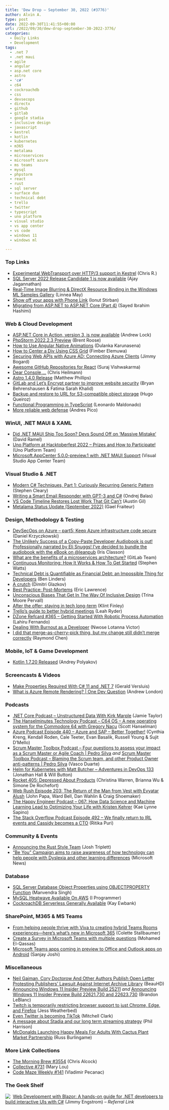 ```yaml
---
title: 'Dew Drop – September 30, 2022 (#3776)'
author: Alvin A.
type: post
date: 2022-09-30T11:41:55+00:00
url: /2022/09/30/dew-drop-september-30-2022-3776/
categories:
  - Daily Links
  - Development
tags:
  - .net 7
  - .net maui
  - agile
  - angular
  - asp.net core
  - astro
  - 'c#'
  - c64
  - cockroachdb
  - css
  - devsecops
  - directx
  - github
  - gitlab
  - google stadia
  - inclusive design
  - javascript
  - kestrel
  - kotlin
  - kubernetes
  - m365
  - metalama
  - microservices
  - microsoft azure
  - ms teams
  - mysql
  - phpstorm
  - react
  - rust
  - sql server
  - surface duo
  - technical debt
  - trello
  - twitter
  - typescript
  - uno platform
  - visual studio
  - vs app center
  - vs code
  - windows 11
  - windows ml

---
```

### <a name="top"></a>Top Links

  * <a href="https://devblogs.microsoft.com/dotnet/experimental-webtransport-over-http-3-support-in-kestrel/" target="_blank" rel="noopener">Experimental WebTransport over HTTP/3 support in Kestrel</a> (Chris R.)
  * <a href="https://techcommunity.microsoft.com/t5/sql-server-blog/sql-server-2022-release-candidate-1-is-now-available/ba-p/3641091" target="_blank" rel="noopener">SQL Server 2022 Release Candidate 1 is now available</a> (Ajay Jagannathan)
  * <a href="https://devblogs.microsoft.com/windowsai/real-time-image-blurring-directx-resource-binding-in-the-windows-ml-samples-gallery/" target="_blank" rel="noopener">Real-Time Image Blurring & DirectX Resource Binding in the Windows ML Samples Gallery</a> (Linnea May)
  * <a href="https://devblogs.microsoft.com/surface-duo/android-phone-link-windows/" target="_blank" rel="noopener">Show off your apps with Phone Link</a> (Ionut Stirban)
  * <a href="https://devblogs.microsoft.com/dotnet/migrating-from-asp-net-to-asp-net-core-part-4/" target="_blank" rel="noopener">Migrating from ASP.NET to ASP.NET Core (Part 4)</a> (Sayed Ibrahim Hashimi)

### <a name="web"></a>Web & Cloud Development

  * <a href="https://andrewlock.net/asp-dotnet-core-in-action-version-3-is-now-available/" target="_blank" rel="noopener">ASP.NET Core in Action, version 3, is now available</a> (Andrew Lock)
  * <a href="https://blog.jetbrains.com/phpstorm/2022/09/phpstorm-2022-2-3-preview/" target="_blank" rel="noopener">PhpStorm 2022.2.3 Preview</a> (Brent Roose)
  * <a href="https://www.syncfusion.com/blogs/post/how-to-use-angular-native-animations.aspx?utm_source=alvinashcraft&utm_medium=email&utm_campaign=alvinashcraft_blog_edmsep22" target="_blank" rel="noopener">How to Use Angular Native Animations</a> (Dulanka Karunasena)
  * <a href="https://www.sitepoint.com/css-grid-center-element/?utm_source=rss" target="_blank" rel="noopener">How to Center a Div Using CSS Grid</a> (Fimber Elemuwa)
  * <a href="https://jimmybogard.com/securing-web-apis-with-azure-ad-connecting-azure-clients-2/" target="_blank" rel="noopener">Securing Web APIs with Azure AD: Connecting Azure Clients</a> (Jimmy Bogard)
  * <a href="https://dev.to/surajondev/awesome-github-repositories-for-react-4cnn" target="_blank" rel="noopener">Awesome GitHub Repositories for React</a> (Suraj Vishwakarma)
  * <a href="https://christianheilmann.com/2022/09/29/dear-console/" target="_blank" rel="noopener">Dear Console,…</a> (Chris Heilmann)
  * <a href="https://astro.build/blog/astro-140/" target="_blank" rel="noopener">Astro 1.4.0 Release</a> (Matthew Phillips)
  * <a href="https://about.gitlab.com/blog/2022/09/29/using-gitlab-pages-lets-encrypt/" target="_blank" rel="noopener">GitLab and Let&#8217;s Encrypt partner to improve website security</a> (Bryan Behrenshausen & Fatima Sarah Khalid)
  * <a href="https://cloudblogs.microsoft.com/sqlserver/2022/09/29/backup-and-restore-to-url-for-s3-compatible-object-storage/" target="_blank" rel="noopener">Backup and restore to URL for S3-compatible object storage</a> (Hugo Queiroz)
  * <a href="https://www.telerik.com/blogs/functional-programming-typescript" target="_blank" rel="noopener">Functional Programming in TypeScript</a> (Leonardo Maldonado)
  * <a href="https://blogs.windows.com/msedgedev/2022/09/29/more-reliable-web-defense/" target="_blank" rel="noopener">More reliable web defense</a> (Andres Pico)

### <a name="silverlight"></a>WinUI, .NET MAUI & XAML

  * <a href="https://visualstudiomagazine.com/articles/2022/09/29/net-maui-complaints.aspx" target="_blank" rel="noopener">Did .NET MAUI Ship Too Soon? Devs Sound Off on &#8216;Massive Mistake&#8217;</a> (David Ramel)
  * <a href="https://platform.uno/blog/uno-platform-at-hacktoberfest-2022-prizes-and-how-to-participate/" target="_blank" rel="noopener">Uno Platform at Hacktoberfest 2022 – Prizes and How to Participate!</a> (Uno Platform Team)
  * <a href="https://www.nuget.org/packages/Microsoft.AppCenter/5.0.0-preview.1" target="_blank" rel="noopener">Microsoft.AppCenter 5.0.0-preview.1 with .NET MAUI Support</a> (Visual Studio App Center Team)

### <a name="dotnet"></a>Visual Studio & .NET

  * <a href="https://blog.stephencleary.com/2022/09/modern-csharp-techniques-1-curiously-recurring-generic-pattern.html" target="_blank" rel="noopener">Modern C# Techniques, Part 1: Curiously Recurring Generic Pattern</a> (Stephen Cleary)
  * <a href="https://ondrejbalas.com/writing-a-smart-email-responder-with-gpt-3-and-c/" target="_blank" rel="noopener">Writing a Smart Email Responder with GPT-3 and C#</a> (Ondrej Balas)
  * <a href="http://dzone.com/articles/vs-code-timeline-restores-lost-work-that-git-cant" target="_blank" rel="noopener">VS Code Timeline Restores Lost Work That Git Can’t</a> (Austin Gil)
  * <a href="https://blog.postsharp.net/post/metalama-status-update-2022-09.html" target="_blank" rel="noopener">Metalama Status Update (September 2022)</a> (Gael Fraiteur)

### <a name="design"></a>Design, Methodology & Testing

  * <a href="https://techmindfactory.com/DevSecOpsOnAzure-SecureInfra/" target="_blank" rel="noopener">DevSecOps on Azure &#8211; part5: Keep Azure infrastructure code secure</a> (Daniel Krzyczkowski)
  * <a href="https://twitter.com/IrisClasson/status/1575540447237341185" target="_blank" rel="noopener">The Unlikely Success of a Copy-Paste Developer Audiobook is out! Professionally narrated by Eli Snuggs! I’ve decided to bundle the audiobook with the eBook on @leanpub</a> (Iris Classon)
  * <a href="https://about.gitlab.com/blog/2022/09/29/what-are-the-benefits-of-a-microservices-architecture/" target="_blank" rel="noopener">What are the benefits of a microservices architecture?</a> (GitLab Team)
  * <a href="https://www.splunk.com/en_us/blog/learn/continuous-monitoring.html" target="_blank" rel="noopener">Continuous Monitoring: How It Works & How To Get Started</a> (Stephen Watts)
  * <a href="https://www.infoq.com/news/2022/09/financial-debt-impossible/?utm_campaign=infoq_content&utm_source=infoq&utm_medium=feed&utm_term=global" target="_blank" rel="noopener">Technical Debt is Quantifiable as Financial Debt: an Impossible Thing for Developers</a> (Ben Linders)
  * <a href="https://glazkov.com/2022/09/29/a-crutch/" target="_blank" rel="noopener">A crutch</a> (Dimitri Glazkov)
  * <a href="https://textslashplain.com/2022/09/29/best-practice-post-mortems/" target="_blank" rel="noopener">Best Practice: Post-Mortems</a> (Eric Lawrence)
  * <a href="https://smashingmagazine.com/2022/09/unconscious-biases-inclusive-design/" target="_blank" rel="noopener">Unconscious Biases That Get In The Way Of Inclusive Design</a> (Trina Moore Pervall)
  * <a href="https://github.blog/2022-09-29-after-the-offer-staying-in-tech-long-term/" target="_blank" rel="noopener">After the offer: staying in tech long-term</a> (Klint Finley)
  * <a href="https://blog.trello.com/hybrid-meetings-guide" target="_blank" rel="noopener">Trello’s guide to better hybrid meetings</a> (Leah Ryder)
  * <a href="http://dzone.com/refcardz/getting-started-with-robotic-process-automation" target="_blank" rel="noopener">DZone Refcard #365 &#8211; Getting Started With Robotic Process Automation</a> (Lahiru Fernando)
  * <a href="https://www.telerik.com/blogs/dealing-burnout-developer" target="_blank" rel="noopener">Dealing With Burnout as a Developer</a> (Nwose Lotanna Victor)
  * <a href="https://devblogs.microsoft.com/oldnewthing/20220929-00/?p=107229" target="_blank" rel="noopener">I did that merge-as-cherry-pick thing, but my change still didn’t merge correctly</a> (Raymond Chen)

### <a name="mobile"></a>Mobile, IoT & Game Development

  * <a href="https://blog.jetbrains.com/kotlin/2022/09/kotlin-1-7-20-released/" target="_blank" rel="noopener">Kotlin 1.7.20 Released</a> (Andrey Polyakov)

### <a name="videos"></a>Screencasts & Videos

  * <a href="http://www.youtube.com/watch?v=JIqsYQ8zKbE" target="_blank" rel="noopener">Make Properties Required With C# 11 and .NET 7</a> (Gerald Versluis)
  * <a href="http://www.youtube.com/watch?v=OgZwbpQLyoY" target="_blank" rel="noopener">What is Azure Remote Rendering? | One Dev Question</a> (Andrew London)

### <a name="podcasts"></a>Podcasts

  * <a href="https://dotnetcore.show/episode-107-unstructured-data-with-kirk-marple/" target="_blank" rel="noopener">.NET Core Podcast &#8211; Unstructured Data With Kirk Marple</a> (Jamie Taylor)
  * <a href="https://www.hanselminutes.com/860/c64-os-a-new-operating-system-for-the-commodore-64-with-gregory-nau" target="_blank" rel="noopener">The Hanselminutes Technology Podcast &#8211; C64 OS &#8211; A new operating system for the Commodore 64 with Gregory Naçu</a> (Scott Hanselman)
  * <a href="http://azpodcast.azurewebsites.net/post/Episode-440-Azure-and-SAP-Better-Together!" target="_blank" rel="noopener">Azure Podcast Episode 440 &#8211; Azure and SAP &#8211; Better Together!</a> (Cynthia Kreng, Kendall Roden, Cale Teeter, Evan Basalik, Russell Young & Sujit D&#8217;Mello)
  * <a href="https://scrummastertoolbox.libsyn.com/four-questions-to-assess-your-impact-as-a-scrum-master-or-agile-coach-pedro-silva" target="_blank" rel="noopener">Scrum Master Toolbox Podcast &#8211; Four questions to assess your impact as a Scrum Master or Agile Coach | Pedro Silva</a> _and_ <a href="https://scrummastertoolbox.libsyn.com/blaming-the-scrum-team-and-other-product-owner-anti-patterns-pedro-silva" target="_blank" rel="noopener">Scrum Master Toolbox Podcast &#8211; Blaming the Scrum team, and other Product Owner anti-patterns | Pedro Silva</a> (Vasco Duarte)
  * <a href="https://topenddevs.com/podcasts/adventures-in-devops/episodes/helm-for-kubernetes-with-matt-butcher-devops-133" target="_blank" rel="noopener">Helm for Kubernetes with Matt Butcher &#8211; Adventures in DevOps 133</a> (Jonathan Hall & Will Button)
  * <a href="http://relay.fm/rocket/405" target="_blank" rel="noopener">Rocket 405: Depressed About Products</a> (Christina Warren, Brianna Wu & Simone De Rochefort)
  * <a href="https://www.webrush.io/episodes/episode-203-the-return-of-the-man-from-vest-with-evyatar-alush" target="_blank" rel="noopener">Web Rush Episode 203: The Return of the Man from Vest with Evyatar Alush</a> (John Papa, Ward Bell, Dan Wahlin & Craig Shoemaker)
  * <a href="https://oasisofcourage.com/067-how-data-science-and-machine-learning-lead-to-optimizing-your-life-with-kristen-kehrer/" target="_blank" rel="noopener">The Happy Engineer Podcast &#8211; 067: How Data Science and Machine Learning Lead to Optimizing Your Life with Kristen Kehrer</a> (Kae Lynne Sapino)
  * <a href="https://stackoverflow.blog/2022/09/30/we-finally-return-to-irl-events-and-cassidy-becomes-a-cto-ep-492/" target="_blank" rel="noopener">The Stack Overflow Podcast Episode 492 &#8211; We finally return to IRL events and Cassidy becomes a CTO</a> (Ritika Puri)

### <a name="events"></a>Community & Events

  * <a href="https://blog.rust-lang.org/inside-rust/2022/09/29/announcing-the-rust-style-team.html" target="_blank" rel="noopener">Announcing the Rust Style Team</a> (Josh Triplett)
  * <a href="https://news.microsoft.com/en-gb/2022/09/29/be-you-campaign-aims-to-raise-awareness-of-how-technology-can-help-people-with-dyslexia-and-other-learning-differences/" target="_blank" rel="noopener">“Be You” Campaign aims to raise awareness of how technology can help people with Dyslexia and other learning differences</a> (Microsoft News)

### <a name="sql"></a>Database

  * <a href="https://www.mssqltips.com/sqlservertip/7412/sql-server-objectproperty-function-examples/" target="_blank" rel="noopener">SQL Server Database Object Properties using OBJECTPROPERTY Function</a> (Manvendra Singh)
  * <a href="http://www.i-programmer.info/news/84-database/15757-mysql-heatwave-available-on-aws.html" target="_blank" rel="noopener">MySQL Heatwave Available On AWS</a> (I Programmer)
  * <a href="http://www.i-programmer.info/news/84-database/15756-cockroachdb-serverless-generally-available.html" target="_blank" rel="noopener">CockroachDB Serverless Generally Available</a> (Kay Ewbank)

### <a name="sp"></a>SharePoint, M365 & MS Teams

  * <a href="https://www.microsoft.com/en-us/microsoft-365/blog/2022/09/29/from-helping-people-thrive-with-viva-to-creating-hybrid-teams-rooms-experiences-heres-whats-new-in-microsoft-365/" target="_blank" rel="noopener">From helping people thrive with Viva to creating hybrid Teams Rooms experiences—here’s what’s new in Microsoft 365</a> (Colette Stallbaumer)
  * <a href="https://spgeeks.devoworx.com/create-a-survey-in-microsoft-teams-with-multiple-questions/" target="_blank" rel="noopener">Create a Survey in Microsoft Teams with multiple questions</a> (Mohamed El-Qassas)
  * <a href="https://devblogs.microsoft.com/microsoft365dev/microsoft-teams-apps-coming-in-preview-to-office-and-outlook-apps-on-android/" target="_blank" rel="noopener">Microsoft Teams apps coming in preview to Office and Outlook apps on Android</a> (Sanjay Joshi)

### <a name="misc"></a>Miscellaneous

  * <a href="https://news.slashdot.org/story/22/09/29/2159252/neil-gaiman-cory-doctorow-and-other-authors-publish-open-letter-protesting-publishers-lawsuit-against-internet-archive-library?utm_source=rss1.0mainlinkanon&utm_medium=feed" target="_blank" rel="noopener">Neil Gaiman, Cory Doctorow And Other Authors Publish Open Letter Protesting Publishers&#8217; Lawsuit Against Internet Archive Library</a> (BeauHD)
  * <a href="https://blogs.windows.com/windows-insider/2022/09/29/announcing-windows-11-insider-preview-build-25211/" target="_blank" rel="noopener">Announcing Windows 11 Insider Preview Build 25211</a> _and_ <a href="https://blogs.windows.com/windows-insider/2022/09/29/announcing-windows-11-insider-preview-build-22621-730-and-22623-730/" target="_blank" rel="noopener">Announcing Windows 11 Insider Preview Build 22621.730 and 22623.730</a> (Brandon LeBlanc)
  * <a href="https://www.theverge.com/2022/9/29/23378228/twitch-bot-error-restriction-browser-support-chrome-edge-firefox" target="_blank" rel="noopener">Twitch is temporarily restricting browser support to just Chrome, Edge, and Firefox</a> (Jess Weatherbed)
  * <a href="https://www.theverge.com/2022/9/29/23378969/twitter-immersive-media-player-explore-tab-tiktok" target="_blank" rel="noopener">Even Twitter is becoming TikTok</a> (Mitchell Clark)
  * <a href="https://blog.google/products/stadia/message-on-stadia-streaming-strategy/" target="_blank" rel="noopener">A message about Stadia and our long term streaming strategy</a> (Phil Harrison)
  * <a href="https://comicbook.com/irl/news/mcdonalds-launching-happy-meals-for-adults/" target="_blank" rel="noopener">McDonalds Launching Happy Meals For Adults With Cactus Plant Market Partnership</a> (Russ Burlingame)

### <a name="links"></a>More Link Collections

  * <a href="https://blog.cwa.me.uk/2022/09/30/the-morning-brew-3554/" target="_blank" rel="noopener">The Morning Brew #3554</a> (Chris Alcock)
  * <a href="https://tympanus.net/codrops/collective/collective-731/" target="_blank" rel="noopener">Collective #731</a> (Mary Lou)
  * <a href="https://code-maze.com/code-maze-weekly-141/" target="_blank" rel="noopener">Code Maze Weekly #141</a> (Vladimir Pecanac)

### <a name="shelf"></a>The Geek Shelf

<a href="https://www.amazon.com/dp/1800208723/?tag=amavin-20" target="_blank" rel="noopener"><img decoding="async" align="left" style="margin: 0px 4px 0px 0px; border: 0px currentcolor; border-image: none; float: left; display: inline; background-image: none;" src="https://m.media-amazon.com/images/I/51gAgGweUGS._SS135_.jpg" border="0" /></a>&nbsp;<a href="https://www.amazon.com/dp/1800208723/?tag=amavin-20" target="_blank" rel="noopener">Web Development with Blazor: A hands-on guide for .NET developers to build interactive UIs with C#</a> (Jimmy Engstrom) _&#8211; Referral Link_